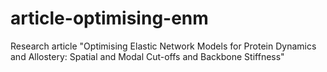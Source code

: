 # article-optimising-enm
Research article "Optimising Elastic Network Models for Protein Dynamics and Allostery: Spatial and Modal Cut-offs and Backbone Stiffness"
